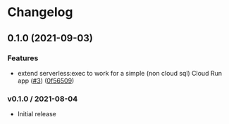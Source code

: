 # Changelog

## 0.1.0 (2021-09-03)


### Features

* extend serverless:exec to work for a simple (non cloud sql) Cloud Run app ([#3](https://www.github.com/GoogleCloudPlatform/serverless-exec-ruby/issues/3)) ([0f56509](https://www.github.com/GoogleCloudPlatform/serverless-exec-ruby/commit/0f56509486fb7a99e0d804926a9f960750a29b91))

### v0.1.0 / 2021-08-04

* Initial release
